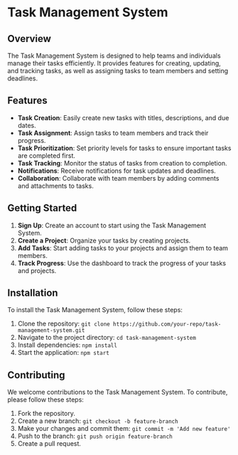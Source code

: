 # Task Management System

## Overview
The Task Management System is designed to help teams and individuals manage their tasks efficiently. It provides features for creating, updating, and tracking tasks, as well as assigning tasks to team members and setting deadlines.

## Features
- **Task Creation**: Easily create new tasks with titles, descriptions, and due dates.
- **Task Assignment**: Assign tasks to team members and track their progress.
- **Task Prioritization**: Set priority levels for tasks to ensure important tasks are completed first.
- **Task Tracking**: Monitor the status of tasks from creation to completion.
- **Notifications**: Receive notifications for task updates and deadlines.
- **Collaboration**: Collaborate with team members by adding comments and attachments to tasks.

## Getting Started
1. **Sign Up**: Create an account to start using the Task Management System.
2. **Create a Project**: Organize your tasks by creating projects.
3. **Add Tasks**: Start adding tasks to your projects and assign them to team members.
4. **Track Progress**: Use the dashboard to track the progress of your tasks and projects.

## Installation
To install the Task Management System, follow these steps:
1. Clone the repository: `git clone https://github.com/your-repo/task-management-system.git`
2. Navigate to the project directory: `cd task-management-system`
3. Install dependencies: `npm install`
4. Start the application: `npm start`

## Contributing
We welcome contributions to the Task Management System. To contribute, please follow these steps:
1. Fork the repository.
2. Create a new branch: `git checkout -b feature-branch`
3. Make your changes and commit them: `git commit -m 'Add new feature'`
4. Push to the branch: `git push origin feature-branch`
5. Create a pull request.